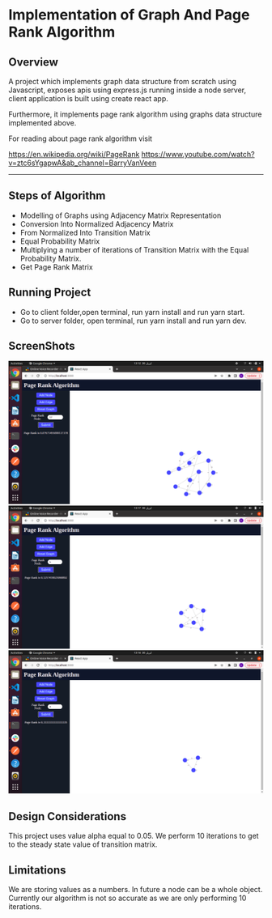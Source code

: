 # Implementation of Graph And Page Rank Algorithm

## Overview

A project which implements graph data structure from scratch using Javascript, exposes apis using express.js running inside a node server, client application is built using create react app.

Furthermore, it implements page rank algorithm using graphs data structure implemented above.

For reading about page rank algorithm visit

<https://en.wikipedia.org/wiki/PageRank>
<https://www.youtube.com/watch?v=ztc6sYgapwA&ab_channel=BarryVanVeen>

---

## Steps of Algorithm

- Modelling of Graphs using Adjacency Matrix Representation
- Conversion Into Normalized Adjacency Matrix
- From Normalized Into Transition Matrix
- Equal Probability Matrix
- Multiplying a number of iterations of Transition Matrix with the Equal Probability Matrix.
- Get Page Rank Matrix

## Running Project

- Go to client folder,open terminal, run yarn install and run yarn start.
- Go to server folder, open terminal, run yarn install and run yarn dev.

## ScreenShots

<div>
    <img src="/screenshots/1.png" width="800px"/> 
</div>
<div>
    <img src="/screenshots/2.png" width="800px"/> 
</div>
<div>
    <img src="/screenshots/3.png" width="800px"/> 
</div>

## Design Considerations

This project uses value alpha equal to 0.05. We perform 10 iterations to get to the steady state value of transition matrix.

## Limitations

We are storing values as a numbers. In future a node can be a whole object.
Currently our algorithm is not so accurate as we are only performing 10 iterations.
